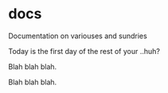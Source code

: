 # docs
Documentation on variouses and sundries


Today is the first day of the rest of your ..huh?

Blah blah blah.

Blah blah blah.